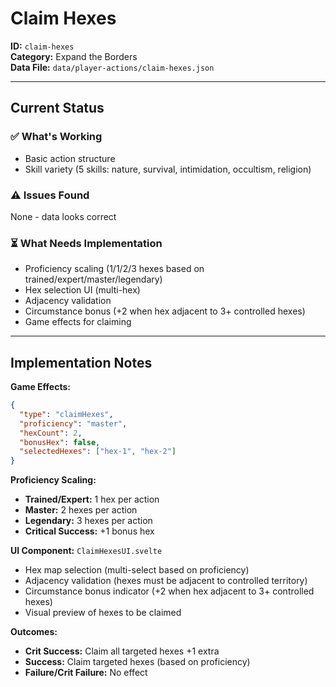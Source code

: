 # Claim Hexes

**ID:** `claim-hexes`  
**Category:** Expand the Borders  
**Data File:** `data/player-actions/claim-hexes.json`

---

## Current Status

### ✅ What's Working
- Basic action structure
- Skill variety (5 skills: nature, survival, intimidation, occultism, religion)

### ⚠️ Issues Found
None - data looks correct

### ⏳ What Needs Implementation
- Proficiency scaling (1/1/2/3 hexes based on trained/expert/master/legendary)
- Hex selection UI (multi-hex)
- Adjacency validation
- Circumstance bonus (+2 when hex adjacent to 3+ controlled hexes)
- Game effects for claiming

---

## Implementation Notes

**Game Effects:**
```json
{
  "type": "claimHexes",
  "proficiency": "master",
  "hexCount": 2,
  "bonusHex": false,
  "selectedHexes": ["hex-1", "hex-2"]
}
```

**Proficiency Scaling:**
- **Trained/Expert:** 1 hex per action
- **Master:** 2 hexes per action
- **Legendary:** 3 hexes per action
- **Critical Success:** +1 bonus hex

**UI Component:** `ClaimHexesUI.svelte`
- Hex map selection (multi-select based on proficiency)
- Adjacency validation (hexes must be adjacent to controlled territory)
- Circumstance bonus indicator (+2 when hex adjacent to 3+ controlled hexes)
- Visual preview of hexes to be claimed

**Outcomes:**
- **Crit Success:** Claim all targeted hexes +1 extra
- **Success:** Claim targeted hexes (based on proficiency)
- **Failure/Crit Failure:** No effect
